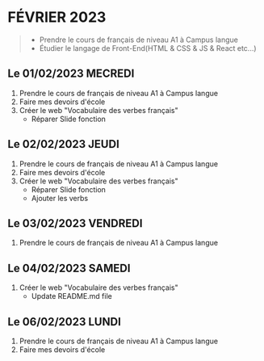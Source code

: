 # FÉVRIER 2023
> - Prendre le cours de français de niveau A1 à Campus langue 
> - Étudier le langage de Front-End(HTML & CSS & JS & React etc...)

## Le 01/02/2023 MECREDI
1. Prendre le cours de français de niveau A1 à Campus langue
2. Faire mes devoirs d'école
3. Créer le web "Vocabulaire des verbes français"
    - Réparer Slide fonction

## Le 02/02/2023 JEUDI
1. Prendre le cours de français de niveau A1 à Campus langue
2. Faire mes devoirs d'école
3. Créer le web "Vocabulaire des verbes français"
    - Réparer Slide fonction
    - Ajouter les verbs

## Le 03/02/2023 VENDREDI
1. Prendre le cours de français de niveau A1 à Campus langue

## Le 04/02/2023 SAMEDI
1. Créer le web "Vocabulaire des verbes français"
    - Update README.md file

## Le 06/02/2023 LUNDI
1. Prendre le cours de français de niveau A1 à Campus langue
2. Faire mes devoirs d'école